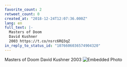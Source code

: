 ```yaml
---
favorite_count: 2
retweet_count: 0
created_at: "2018-12-24T12:07:36.000Z"
lang: en
full_text: |-
  Masters of Doom
  David Kushner
  2003 https://t.co/nsrc6RQ3qZ
in_reply_to_status_id: "1076606036574904320"
---
```


Masters of Doom David Kushner 2003
![Embedded Photo](https://twitter-media-coderbyheart.s3.eu-north-1.amazonaws.com/1077173944732528640-DvLj_JaWwAAN2Gq.jpg)
